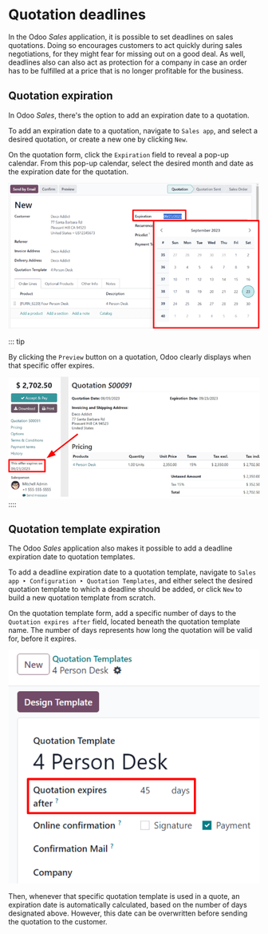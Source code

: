 # Quotation deadlines

In the Odoo *Sales* application, it is possible to set deadlines on
sales quotations. Doing so encourages customers to act quickly during
sales negotiations, for they might fear for missing out on a good deal.
As well, deadlines also can also act as protection for a company in case
an order has to be fulfilled at a price that is no longer profitable for
the business.

## Quotation expiration

In Odoo *Sales*, there\'s the option to add an expiration date to a
quotation.

To add an expiration date to a quotation, navigate to
`Sales app`, and select a
desired quotation, or create a new one by clicking
`New`.

On the quotation form, click the `Expiration` field to reveal a pop-up calendar. From this pop-up
calendar, select the desired month and date as the expiration date for
the quotation.

![The expiration field on a standard quotation form in Odoo Sales.](deadline/quotation-deadlines-expiration-field.png)

::: tip

By clicking the `Preview` button on a
quotation, Odoo clearly displays when that specific offer expires.

![How customers will see deadlines on Odoo Sales.](deadline/quotation-deadlines-preview.png)
::::

## Quotation template expiration

The Odoo *Sales* application also makes it possible to add a deadline
expiration date to quotation templates.

To add a deadline expiration date to a quotation template, navigate to
`Sales app ‣
Configuration ‣ Quotation Templates`, and either select the desired quotation template
to which a deadline should be added, or click `New` to build a new quotation template from scratch.

On the quotation template form, add a specific number of days to the
`Quotation expires
after` field, located beneath the
quotation template name. The number of days represents how long the
quotation will be valid for, before it expires.

![The quotation expires after field on a quotation template form in Odoo Sales.](deadline/quotation-deadlines-expires-after.png)

Then, whenever that specific quotation template is used in a quote, an
expiration date is automatically calculated, based on the number of days
designated above. However, this date can be overwritten before sending
the quotation to the customer.

